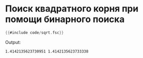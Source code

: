# Поиск квадратного корня при помощи бинарного поиска

```Swift
{{#include code/sqrt.fsc}}
```

Output: 
```
1.4142135623730951 1.4142135623733338
```